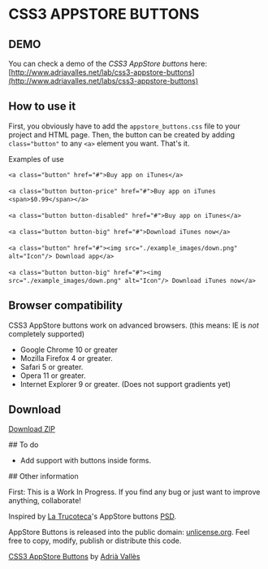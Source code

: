# CSS3 APPSTORE BUTTONS

## DEMO
You can check a demo of the *CSS3 AppStore buttons* here: [http://www.adriavalles.net/lab/css3-appstore-buttons](http://www.adriavalles.net/labs/css3-appstore-buttons)

## How to use it

First, you obviously have to add the `appstore_buttons.css` file to your project and HTML page. Then, the button can be created by adding `class="button"` to any `<a>` element you want. That's it.

Examples of use

	<a class="button" href="#">Buy app on iTunes</a>

	<a class="button button-price" href="#">Buy app on iTunes <span>$0.99</span></a>

	<a class="button button-disabled" href="#">Buy app on iTunes</a>

	<a class="button button-big" href="#">Download iTunes now</a>

	<a class="button" href="#"><img src="./example_images/down.png" alt="Icon"/> Download app</a>

	<a class="button button-big" href="#"><img src="./example_images/down.png" alt="Icon"/> Download iTunes now</a>

## Browser compatibility

CSS3 AppStore buttons work on advanced browsers. (this means: IE is *not* completely supported)

* Google Chrome 10 or greater
* Mozilla Firefox 4 or greater.
* Safari 5 or greater.
* Opera 11 or greater.
* Internet Explorer 9 or greater. (Does not support gradients yet)

## Download

[Download ZIP](https://github.com/adriavalles/CSS3-AppStore-Buttons/zipball/master)

## To do

* Add support with buttons inside forms.

## Other information

First: This is a Work In Progress. If you find any bug or just want to improve anything, collaborate!

Inspired by [La Trucoteca](http://latrucoteca.com/)'s AppStore buttons [PSD](http://365psd.com/day/3-73/).

AppStore Buttons is released into the public domain: [unlicense.org](http://unlicense.org/). Feel free to copy, modify, publish or distribute this code.

[CSS3 AppStore Buttons](http://www.adriavalles.net/lab/css3-appstore-buttons/) by [Adrià Vallès](http://www.adriavalles.net)